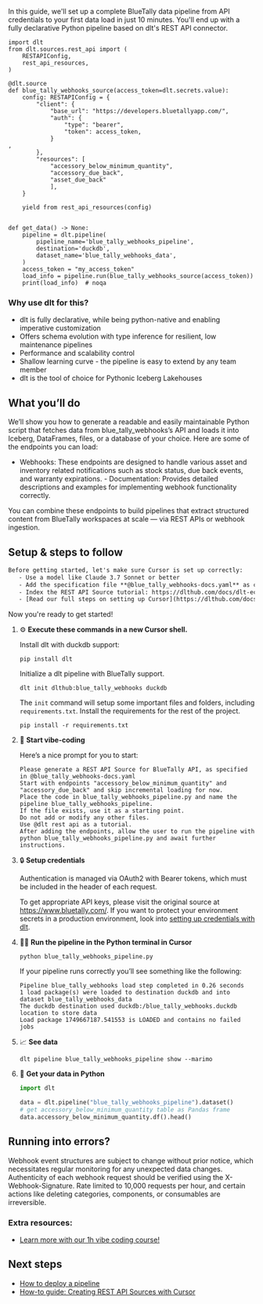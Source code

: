 In this guide, we'll set up a complete BlueTally data pipeline from API credentials to your first data load in just 10 minutes. You'll end up with a fully declarative Python pipeline based on dlt's REST API connector.

```python-outcome
import dlt
from dlt.sources.rest_api import (
    RESTAPIConfig,
    rest_api_resources,
)

@dlt.source
def blue_tally_webhooks_source(access_token=dlt.secrets.value):
    config: RESTAPIConfig = {
        "client": {
            "base_url": "https://developers.bluetallyapp.com/",
            "auth": {
                "type": "bearer",
                "token": access_token,
            }
,
        },
        "resources": [
            "accessory_below_minimum_quantity",
            "accessory_due_back",
            "asset_due_back"
            ],
    }

    yield from rest_api_resources(config)


def get_data() -> None:
    pipeline = dlt.pipeline(
        pipeline_name='blue_tally_webhooks_pipeline',
        destination='duckdb',
        dataset_name='blue_tally_webhooks_data', 
    )
    access_token = "my_access_token"
    load_info = pipeline.run(blue_tally_webhooks_source(access_token))
    print(load_info)  # noqa
```

### Why use dlt for this?

- dlt is fully declarative, while being python-native and enabling imperative customization
- Offers schema evolution with type inference for resilient, low maintenance pipelines
- Performance and scalability control
- Shallow learning curve - the pipeline is easy to extend by any team member
- dlt is the tool of choice for Pythonic Iceberg Lakehouses

## What you’ll do

We’ll show you how to generate a readable and easily maintainable Python script that fetches data from blue_tally_webhooks’s API and loads it into Iceberg, DataFrames, files, or a database of your choice. Here are some of the endpoints you can load:

- Webhooks: These endpoints are designed to handle various asset and inventory related notifications such as stock status, due back events, and warranty expirations. - Documentation: Provides detailed descriptions and examples for implementing webhook functionality correctly.

You can combine these endpoints to build pipelines that extract structured content from BlueTally workspaces at scale — via REST APIs or webhook ingestion.

## Setup & steps to follow

```default
Before getting started, let's make sure Cursor is set up correctly:
   - Use a model like Claude 3.7 Sonnet or better
   - Add the specification file **@blue_tally_webhooks-docs.yaml** as context
   - Index the REST API Source tutorial: https://dlthub.com/docs/dlt-ecosystem/verified-sources/rest_api/ and add it to context as **@dlt rest api**
   - [Read our full steps on setting up Cursor](https://dlthub.com/docs/dlt-ecosystem/llm-tooling/cursor-restapi#23-configuring-cursor-with-documentation)
```

Now you're ready to get started! 

1. ⚙️ **Execute these commands in a new Cursor shell.**
    
    Install dlt with duckdb support:
    ```shell
    pip install dlt
    ```

    Initialize a dlt pipeline with BlueTally support.
    ```shell
    dlt init dlthub:blue_tally_webhooks duckdb
    ```

    The `init` command will setup some important files and folders, including `requirements.txt`. Install the requirements for the rest of the project.
    ```shell
    pip install -r requirements.txt
    ```
    
2. 🤠 **Start vibe-coding**
    
    Here’s a nice prompt for you to start: 
    
    ```prompt
    Please generate a REST API Source for BlueTally API, as specified in @blue_tally_webhooks-docs.yaml 
    Start with endpoints "accessory_below_minimum_quantity" and "accessory_due_back" and skip incremental loading for now. 
    Place the code in blue_tally_webhooks_pipeline.py and name the pipeline blue_tally_webhooks_pipeline. 
    If the file exists, use it as a starting point. 
    Do not add or modify any other files. 
    Use @dlt rest api as a tutorial. 
    After adding the endpoints, allow the user to run the pipeline with python blue_tally_webhooks_pipeline.py and await further instructions.
    ```

    
3. 🔒 **Setup credentials** 
    
    Authentication is managed via OAuth2 with Bearer tokens, which must be included in the header of each request.
    
    To get appropriate API keys, please visit the original source at https://www.bluetally.com/.
    If you want to protect your environment secrets in a production environment, look into [setting up credentials with dlt](https://dlthub.com/docs/walkthroughs/add_credentials).
    
4. 🏃‍♀️ **Run the pipeline in the Python terminal in Cursor**
    
    ```shell
    python blue_tally_webhooks_pipeline.py
    ```
    
    If your pipeline runs correctly you’ll see something like the following:
    
    ```shell
    Pipeline blue_tally_webhooks load step completed in 0.26 seconds
    1 load package(s) were loaded to destination duckdb and into dataset blue_tally_webhooks_data
    The duckdb destination used duckdb:/blue_tally_webhooks.duckdb location to store data
    Load package 1749667187.541553 is LOADED and contains no failed jobs
    ```
    
5. 📈 **See data**
    
    ```shell
    dlt pipeline blue_tally_webhooks_pipeline show --marimo
    ```
    
6. 🐍 **Get your data in Python**
    
    ```python
    import dlt

   data = dlt.pipeline("blue_tally_webhooks_pipeline").dataset()
   # get accessory_below_minimum_quantity table as Pandas frame
   data.accessory_below_minimum_quantity.df().head()
    ```

## Running into errors?

Webhook event structures are subject to change without prior notice, which necessitates regular monitoring for any unexpected data changes. Authenticity of each webhook request should be verified using the X-Webhook-Signature. Rate limited to 10,000 requests per hour, and certain actions like deleting categories, components, or consumables are irreversible.

### Extra resources:

- [Learn more with our 1h vibe coding course!](https://www.youtube.com/watch?v=GGid70rnJuM)

## Next steps

- [How to deploy a pipeline](https://dlthub.com/docs/walkthroughs/deploy-a-pipeline)
- [How-to guide: Creating REST API Sources with Cursor](https://dlthub.com/docs/dlt-ecosystem/llm-tooling/cursor-restapi)